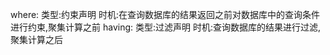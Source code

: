 where:
    类型:约束声明
    时机:在查询数据库的结果返回之前对数据库中的查询条件进行约束,聚集计算之前
having:
    类型:过滤声明
    时机:查询数据库的结果进行过滤,聚集计算之后